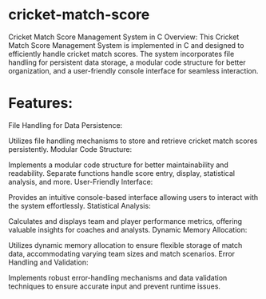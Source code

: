 # cricket-match-score
Cricket Match Score Management System in C
Overview:
This Cricket Match Score Management System is implemented in C and designed to efficiently handle cricket match scores. The system incorporates file handling for persistent data storage, a modular code structure for better organization, and a user-friendly console interface for seamless interaction.

# Features:
File Handling for Data Persistence:

Utilizes file handling mechanisms to store and retrieve cricket match scores persistently.
Modular Code Structure:

Implements a modular code structure for better maintainability and readability. Separate functions handle score entry, display, statistical analysis, and more.
User-Friendly Interface:

Provides an intuitive console-based interface allowing users to interact with the system effortlessly.
Statistical Analysis:

Calculates and displays team and player performance metrics, offering valuable insights for coaches and analysts.
Dynamic Memory Allocation:

Utilizes dynamic memory allocation to ensure flexible storage of match data, accommodating varying team sizes and match scenarios.
Error Handling and Validation:

Implements robust error-handling mechanisms and data validation techniques to ensure accurate input and prevent runtime issues.
